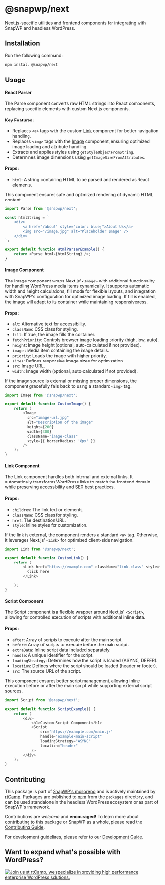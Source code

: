 # @snapwp/next

Next.js-specific utilities and frontend components for integrating with SnapWP and headless WordPress.

## Installation

Run the following command:

```bash
npm install @snapwp/next
```

## Usage

#### React Parser

The Parse component converts raw HTML strings into React components, replacing specific elements with custom Next.js components.

#### Key Features:

-   Replaces `<a>` tags with the custom [Link](#link-component) component for better navigation handling.
-   Replaces `<img>` tags with the [Image](#image-component) component, ensuring optimized image loading and attribute handling.
-   Extracts and applies styles using `getStyleObjectFromString`.
-   Determines image dimensions using `getImageSizeFromAttributes`.

#### Props:

-   `html`: A string containing HTML to be parsed and rendered as React elements.

This component ensures safe and optimized rendering of dynamic HTML content.

```typescript
import Parse from '@snapwp/next';

const htmlString = `
    <div>
        <a href="/about" style="color: blue;">About Us</a>
        <img src="/image.jpg" alt="Placeholder Image" />
    </div>
`;

export default function HtmlParserExample() {
    return <Parse html={htmlString} />;
}
```

#### Image Component

The Image component wraps Next.js' `<Image>` with additional functionality for handling WordPress media items dynamically. It supports automatic width and height calculations, fill mode for flexible layouts, and integration with SnapWP's configuration for optimized image loading. If fill is enabled, the image will adapt to its container while maintaining responsiveness.

#### Props:

-   `alt`: Alternative text for accessibility.
-   `className`: CSS class for styling.
-   `fill`: If true, the image fills the container.
-   `fetchPriority`: Controls browser image loading priority (high, low, auto).
-   `height`: Image height (optional, auto-calculated if not provided).
-   `image` : Media item containing the image details.
-   `priority`: Loads the image with higher priority.
-   `sizes`: Defines responsive image sizes for optimization.
-   `src`: Image URL.
-   `width`: Image width (optional, auto-calculated if not provided).

If the image source is external or missing proper dimensions, the component gracefully falls back to using a standard `<img>` tag.

```typescript
import Image from '@snapwp/next';

export default function CustomImage() {
    return (
        <Image
          src="image-url.jpg"
          alt="Description of the image"
          height={200}
          width={300}
          className="image-class"
          style={{ borderRadius: '8px' }}
        />
    );
}
```

#### Link Component

The Link component handles both internal and external links. It automatically transforms WordPress links to match the frontend domain while preserving accessibility and SEO best practices.

#### Props:

-   `children`: The link text or elements.
-   `className`: CSS class for styling.
-   `href`: The destination URL.
-   `style`: Inline styles for customization.

If the link is external, the component renders a standard `<a>` tag. Otherwise, it leverages Next.js' `<Link>` for optimized client-side navigation.

```typescript
import Link from '@snapwp/next';

export default function CustomLink() {
    return (
        <Link href="https://example.com" className="link-class" style={{ color: 'blue' }}>
          Click here
        </Link>

    );
}
```

#### Script Component

The Script component is a flexible wrapper around Next.js' `<Script>`, allowing for controlled execution of scripts with additional inline data.

#### Props:

-   `after`: Array of scripts to execute after the main script.
-   `before`: Array of scripts to execute before the main script.
-   `extraData`: Inline script data included separately.
-   `handle`: A unique identifier for the script.
-   `loadingStrategy`: Determines how the script is loaded (ASYNC, DEFER).
-   `location`: Defines where the script should be loaded (header or footer).
-   `src`: The source URL of the script.

This component ensures better script management, allowing inline execution before or after the main script while supporting external script sources.

```typescript
import Script from '@snapwp/next';

export default function ScriptExample() {
    return (
        <div>
            <h1>Custom Script Component</h1>
            <Script
                src="https://example.com/main.js"
                handle="example-main-script"
                loadingStrategy="ASYNC"
                location="header"
            />
        </div>
    );
}
```

## Contributing

This package is part of [SnapWP's monorepo](https://github.com/rtCamp/snapwp) and is actively maintained by [rtCamp](https://rtcamp.com/). Packages are published to [npm](https://www.npmjs.com/) from the `packages` directory, and can be used standalone in the headless WordPress ecosystem or as part of SnapWP's framework.

Contributions are _welcome_ and **encouraged!** To learn more about contributing to this package or SnapWP as a whole, please read the [Contributing Guide](../../../.github/CONTRIBUTING.md).

For development guidelines, please refer to our [Development Guide](../../DEVELOPMENT.md).

## Want to expand what's possible with WordPress?

<a href="https://rtcamp.com/"><img src="https://rtcamp.com/wp-content/uploads/sites/2/2019/04/github-banner@2x.png" alt="Join us at rtCamp, we specialize in providing high performance enterprise WordPress solutions."></a>
